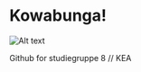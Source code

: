 # Kowabunga!
![Alt text](https://i.giphy.com/13HgwGsXF0aiGY.gif "moss")

Github for studiegruppe 8 // KEA
